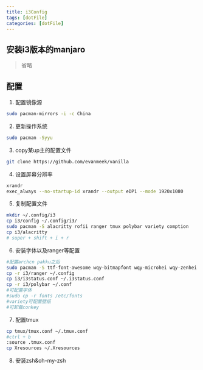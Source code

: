 ```yaml
---
title: i3Config
tags: [dotFile]
categories: [dotFile]
---
```

## 安装i3版本的manjaro
> 省略

## 配置
1. 配置镜像源
```bash
sudo pacman-mirrors -i -c China
```
2. 更新操作系统
```bash
sudo pacman -Syyu
```
3. copy某up主的配置文件
```bash
git clone https://github.com/evanmeek/vanilla
```
4. 设置屏幕分辨率
```bash
xrandr
exec_always --no-startup-id xrandr --output eDP1 --mode 1920x1080
```
5. 复制配置文件
```bash
mkdir ~/.config/i3
cp i3/config ~/.config/i3/
sudo pacman -S alacritty rofii ranger tmux polybar variety comption
cp i3/alacritty 
# super + shift + i + r
```
6. 安装字体以及ranger等配置
```bash
#配置archcn pakku之后
sudo pacman -S ttf-font-awesome wqy-bitmapfont wqy-microhei wqy-zenhei nerd-fonts-complete
cp -r i3/ranger ~/.config
cp i3/i3status.conf ~/.i3status.conf
cp -r i3/polybar ~/.conf
#可配置字体
#sudo cp -r fonts /etc/fonts
#variety可配置壁纸
#可卸载conkey

```
7. 配置tmux
```bash
cp tmux/tmux.conf ~/.tmux.conf
#ctrl + b
:source .tmux.conf
cp Xresources ~/.Xresources
```
8. 安装zsh&oh-my-zsh
